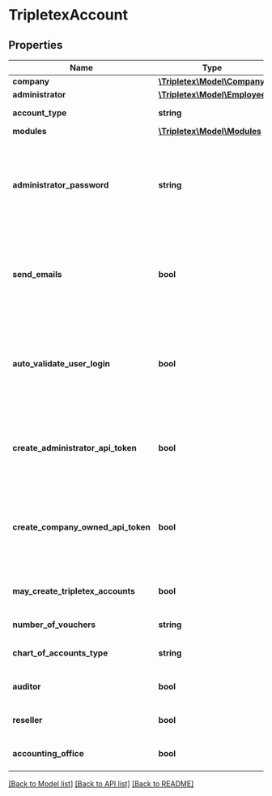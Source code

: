 # TripletexAccount

## Properties
Name | Type | Description | Notes
------------ | ------------- | ------------- | -------------
**company** | [**\Tripletex\Model\Company**](Company.md) |  | 
**administrator** | [**\Tripletex\Model\Employee**](Employee.md) |  | [optional] 
**account_type** | **string** | Is this a test account or a paying account? | 
**modules** | [**\Tripletex\Model\Modules**](Modules.md) |  | 
**administrator_password** | **string** | Password for the administrator user to create. Not a part of the administrator employee object since this is a value that never can be read (it is salted and hashed before storing) | 
**send_emails** | **bool** | Should the regular creation emails be sent to the company created and its users? If false you probably want to set autoValidateUserLogin to true | [optional] [default to false]
**auto_validate_user_login** | **bool** | If true, the users created will be allowed to log in without validating their email address. ONLY USE THIS IF YOU ALREADY HAVE VALIDATED THE USER EMAILS. | [optional] [default to false]
**create_administrator_api_token** | **bool** | Create an API token for the administrator user for the consumer token used during this call. The token will be returned in the response. | [optional] [default to false]
**create_company_owned_api_token** | **bool** | Create an API token for the company to use to call their clients, only possible for accounting and auditor accounts. The token will be returned in the response. | [optional] [default to false]
**may_create_tripletex_accounts** | **bool** | Should the company we are creating be able to create new Tripletex accounts? | [optional] [default to false]
**number_of_vouchers** | **string** | Used to calculate prices. | 
**chart_of_accounts_type** | **string** | The chart of accounts to use for the new company | [optional] 
**auditor** | **bool** |  | [optional] [default to false]
**reseller** | **bool** |  | [optional] [default to false]
**accounting_office** | **bool** |  | [optional] [default to false]

[[Back to Model list]](../README.md#documentation-for-models) [[Back to API list]](../README.md#documentation-for-api-endpoints) [[Back to README]](../README.md)

